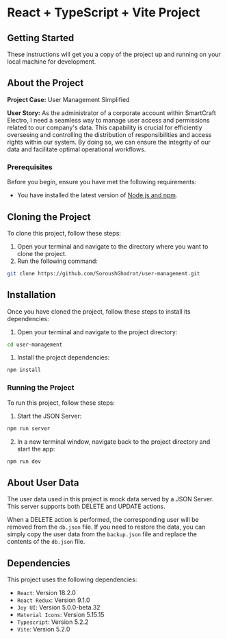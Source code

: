 # React + TypeScript + Vite Project

## Getting Started

These instructions will get you a copy of the project up and running on your local machine for development.

## About the Project

**Project Case:** User Management Simplified

**User Story:** As the administrator of a corporate account within SmartCraft Electro, I need a seamless way to manage user access and permissions related to our company's data. This capability is crucial for efficiently overseeing and controlling the distribution of responsibilities and access rights within our system. By doing so, we can ensure the integrity of our data and facilitate optimal operational workflows.

### Prerequisites

Before you begin, ensure you have met the following requirements:

- You have installed the latest version of [Node.js and npm](https://nodejs.org/en/download/).


## Cloning the Project

To clone this project, follow these steps:

1. Open your terminal and navigate to the directory where you want to clone the project.
2. Run the following command:

```bash
git clone https://github.com/SoroushGhodrat/user-management.git
```

## Installation

Once you have cloned the project, follow these steps to install its dependencies:

1. Open your terminal and navigate to the project directory:

```bash
cd user-management
```
1. Install the project dependencies:

```bash
npm install
```


### Running the Project

To run this project, follow these steps:

1. Start the JSON Server:


```bash
npm run server
```

2. In a new terminal window, navigate back to the project directory and start the app:

```bash
npm run dev
```

## About User Data

The user data used in this project is mock data served by a JSON Server. This server supports both DELETE and UPDATE actions. 

When a DELETE action is performed, the corresponding user will be removed from the `db.json` file. If you need to restore the data, you can simply copy the user data from the `backup.json` file and replace the contents of the `db.json` file.


## Dependencies

This project uses the following dependencies:

- `React`: Version 18.2.0
- `React Redux`: Version 9.1.0 
- `Joy UI`: Version 5.0.0-beta.32
- `Material Icons`: Version 5.15.15
- `Typescript`: Version 5.2.2
- `Vite`: Version 5.2.0